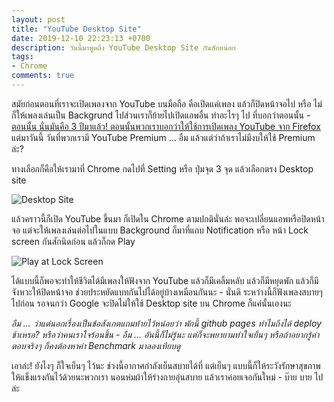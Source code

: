 ```yaml
---
layout: post
title: "YouTube Desktop Site"
date: 2019-12-10 22:23:13 +0700
description: วันนี้มาพูดถึง YouTube Desktop Site กันสักหน่อย
tags:
- Chrome
comments: true
---
```

สมัยก่อนตอนที่เราจะเปิดเพลงจาก YouTube บนมือถือ คือเปิดแค่เพลง แล้วก็ปิดหน้าจอไป หรือ ไม่ก็ให้เพลงเล่นเป็น Backgrund ไปส่วนเราก็ย้ายไปเปิดแอพอื่น ทำอะไรๆ ไป ที่บอกว่าตอนนั้น - [ตอนนั้น นั่นมันคือ 3 ปีมาแล้ว! ตอนนั้นพวกเราบอกว่าให้ใช้การเปิดเพลง YouTube จาก Firefox](https://sdeehub.github.io/cpe/2016/10/why-you-should-like-firefox) แต่มาวันนี้ วันที่พวกเรามี YouTube Premium ... อืม แล้วแต่ว่าถ้าเราไม่มีงบให้ใช้ Premium ล่ะ?

ทางเลือกก็คือให้เรามาที่ Chrome กดไปที่ Setting หรือ ปุ่มจุด 3 จุด แล้วเลือกตรง Desktop site

![Desktop Site](https://res.cloudinary.com/sdees-reallife/image/upload/v1576422878/Screenshot_20191210_215943.png)

แล้วคราวนี้ก็เปิด YouTube ขึ้นมา ก็เปิดใน Chrome ตามปกตินั่นล่ะ พอจะเปลี่ยนแอพหรือปิดหน้าจอ แต่จะให้เพลงเล่นต่อไปในแบบ Background ก็มาที่แถบ Notification หรือ หน้า Lock screen กันสักนิดก่อน แล้วก็กด Play

![Play at Lock Screen](https://res.cloudinary.com/sdees-reallife/image/upload/v1576422885/Screenshot_20191210_220302.jpg)

ได้แบบนี้ก็พอจะทำให้ชีวิตได้มีเพลงให้ฟังจาก YouTube แล้วก็มีเคลิ้มหลับ แล้วก็มีหยุดพัก แล้วก็มีจังหวะให้ปิดหน้าจอ ช่วยประหยัดแบทกันไปได้อยู่บ้างเหมือนกันนะ - นั่นดิ ระหว่างนี้ก็ฟังเพลงสบายๆ ไปก่อน รอจนกว่า Google จะปิดไม่ให้ใช้ Desktop site บน Chrome ก็แค่นั้นเองนะ

*อืม ... ว่าแต่นอกเรื่องเป็นข้อสังเกตแถมท้ายไว้หน่อยว่า พักนี้ github pages ทำไมถึงได้ deploy ช้าเหรอ? หรือว่าคนเราใจร้อนขึ้น - อืม ... อันนี้ก็ไม่รู้นะ แต่ก็จะพยายามทำใจเย็นๆ หรือถ้าอยากรู้คำตอบจริงๆ ก็คงต้องหาค่า Benchmark มาลองเทียบดู*

เอาล่ะ! ยังไงๆ ก็ใจเย็นๆ ไว้นะ ช่วงนี้อากาศกำลังเย็นสบายได้ที่ แต่เย็นๆ แบบนี้ก็ให้ระวังรักษาสุขภาพให้แข็งแรงกันไว้ด้วยนะพวกเรา นอนห่มผ้าให้ร่างกายอุ่นสบาย แล้วเราค่อยเจอกันใหม่ - บ๊าย บาย ไปล่ะ
